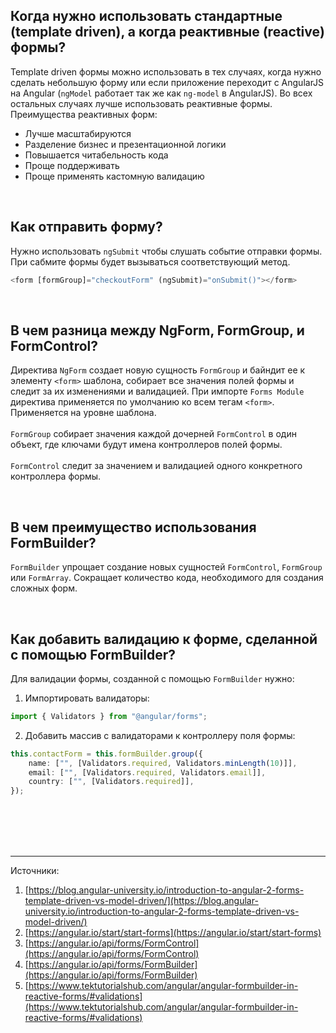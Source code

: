 ## <a name="when-to-use"></a>Когда нужно использовать стандартные (template driven), а когда реактивные (reactive) формы?

Template driven формы можно использовать в тех случаях, когда нужно сделать небольшую форму или если приложение переходит с AngularJS на Angular (`ngModel` работает так же как `ng-model` в AngularJS). Во всех остальных случаях лучше использовать реактивные формы.<br/>
Преимущества реактивных форм: <br/>

- Лучше масштабируются
- Разделение бизнес и презентационной логики
- Повышается читабельность кода
- Проще поддерживать
- Проще применять кастомную валидацию

<br/>

## <a name="submit"></a>Как отправить форму?

Нужно использовать `ngSubmit` чтобы слушать событие отправки формы. При сабмите формы будет вызываться соответствующий метод.

```typescript
<form [formGroup]="checkoutForm" (ngSubmit)="onSubmit()"></form>
```

<br/>

## <a name="difference"></a>В чем разница между NgForm, FormGroup, и FormControl?

Директива `NgForm` создает новую сущность `FormGroup` и байндит ее к элементу `<form>` шаблона, собирает все значения полей формы и следит за их изменениями и валидацией. При импорте `Forms Module` директива применяется по умолчанию ко всем тегам `<form>`. Применяется на уровне шаблона.
<br/>
<br/>
`FormGroup` собирает значения каждой дочерней `FormControl` в один объект, где ключами будут имена контроллеров полей формы.
<br/>
<br/>
`FormControl` следит за значением и валидацией одного конкретного контроллера формы.

<br/>

## <a name="form-builder"></a>В чем преимущество использования FormBuilder?

`FormBuilder` упрощает создание новых сущностей `FormControl`, `FormGroup` или `FormArray`. Сокращает количество кода, необходимого для создания сложных форм.

<br/>

## <a name="validation"></a>Как добавить валидацию к форме, сделанной с помощью FormBuilder?

Для валидации формы, созданной с помощью `FormBuilder` нужно: <br/>

1. Импортировать валидаторы: <br/>

```typescript
import { Validators } from "@angular/forms";
```

2. Добавить массив с валидаторами к контроллеру поля формы: <br/>

```typescript
this.contactForm = this.formBuilder.group({
	name: ["", [Validators.required, Validators.minLength(10)]],
	email: ["", [Validators.required, Validators.email]],
	country: ["", [Validators.required]],
});
```

<br/>
<br/>
<br/>
<br/>

<hr/>

Источники:<br/>

1. [https://blog.angular-university.io/introduction-to-angular-2-forms-template-driven-vs-model-driven/](https://blog.angular-university.io/introduction-to-angular-2-forms-template-driven-vs-model-driven/)
2. [https://angular.io/start/start-forms](https://angular.io/start/start-forms)
3. [https://angular.io/api/forms/FormControl](https://angular.io/api/forms/FormControl)
4. [https://angular.io/api/forms/FormBuilder](https://angular.io/api/forms/FormBuilder)
5. [https://www.tektutorialshub.com/angular/angular-formbuilder-in-reactive-forms/#validations](https://www.tektutorialshub.com/angular/angular-formbuilder-in-reactive-forms/#validations)

